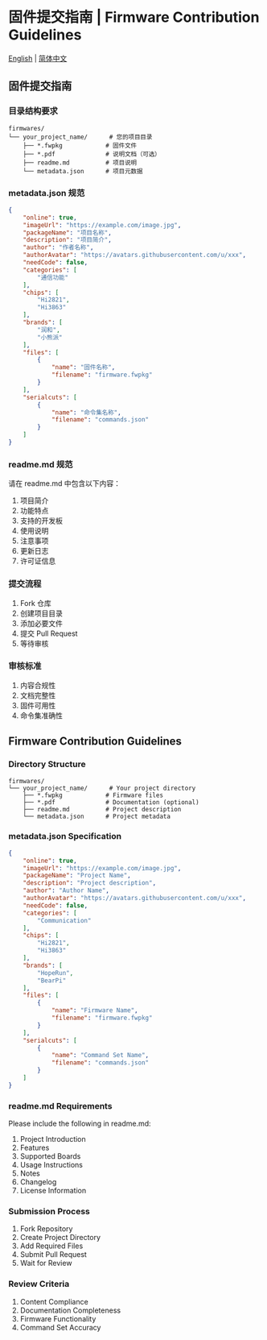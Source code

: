 # 固件提交指南 | Firmware Contribution Guidelines

[English](#firmware-contribution-guidelines) | [简体中文](#固件提交指南)

## 固件提交指南

### 目录结构要求

```
firmwares/
└── your_project_name/      # 您的项目目录
    ├── *.fwpkg            # 固件文件
    ├── *.pdf              # 说明文档（可选）
    ├── readme.md          # 项目说明
    └── metadata.json      # 项目元数据
```

### metadata.json 规范

```json
{
    "online": true,                                                         // 是否上线
    "imageUrl": "https://example.com/image.jpg",                           // 项目介绍图片
    "packageName": "项目名称",                                              // 项目名称
    "description": "项目简介",                                              // 简短介绍
    "author": "作者名称",                                                   // 作者名称
    "authorAvatar": "https://avatars.githubusercontent.com/u/xxx",          // 作者头像
    "needCode": false,                                                      // 是否需要邀请码
    "categories": [
        "通信功能"                                                          // 分类：通信功能/移动终端/国产替代/物联网/智能家居/娱乐功能/测距尝鲜/实体产品
    ],
    "chips": [
        "Hi2821",                                                          // 支持芯片：Hi2821/Hi2825/Hi3863/Hi3873
        "Hi3863"
    ],
    "brands": [
        "润和",                                                            // 支持厂商：润和/小熊派/开鸿/诚迈科技/华为海思/利尔达/安信可/天工聚创/浩瀚银河
        "小熊派"
    ],
    "files": [
        {
            "name": "固件名称",                                            // 文件显示名称
            "filename": "firmware.fwpkg"                                   // 实际文件名
        }
    ],
    "serialcuts": [                                                       // 串口命令集（可选）
        {
            "name": "命令集名称",
            "filename": "commands.json"
        }
    ]
}
```

### readme.md 规范

请在 readme.md 中包含以下内容：

1. 项目简介
2. 功能特点
3. 支持的开发板
4. 使用说明
5. 注意事项
6. 更新日志
7. 许可证信息

### 提交流程

1. Fork 仓库
2. 创建项目目录
3. 添加必要文件
4. 提交 Pull Request
5. 等待审核

### 审核标准

1. 内容合规性
2. 文档完整性
3. 固件可用性
4. 命令集准确性

## Firmware Contribution Guidelines

### Directory Structure

```
firmwares/
└── your_project_name/      # Your project directory
    ├── *.fwpkg            # Firmware files
    ├── *.pdf              # Documentation (optional)
    ├── readme.md          # Project description
    └── metadata.json      # Project metadata
```

### metadata.json Specification

```json
{
    "online": true,                                                         // Online status
    "imageUrl": "https://example.com/image.jpg",                           // Project image
    "packageName": "Project Name",                                         // Project name
    "description": "Project description",                                  // Brief description
    "author": "Author Name",                                              // Author name
    "authorAvatar": "https://avatars.githubusercontent.com/u/xxx",         // Author avatar
    "needCode": false,                                                     // Invitation code required
    "categories": [
        "Communication"                                                    // Category: Communication/Mobile/Alternative/IoT/Smart Home/Entertainment/Distance/Product
    ],
    "chips": [
        "Hi2821",                                                         // Supported chips: Hi2821/Hi2825/Hi3863/Hi3873
        "Hi3863"
    ],
    "brands": [
        "HopeRun",                                                        // Supported brands: HopeRun/BearPi/Haohanyh/HiSilicon/Lierda/Ai-Thinker
        "BearPi"
    ],
    "files": [
        {
            "name": "Firmware Name",                                      // Display name
            "filename": "firmware.fwpkg"                                  // Actual filename
        }
    ],
    "serialcuts": [                                                      // Serial command sets (optional)
        {
            "name": "Command Set Name",
            "filename": "commands.json"
        }
    ]
}
```

### readme.md Requirements

Please include the following in readme.md:

1. Project Introduction
2. Features
3. Supported Boards
4. Usage Instructions
5. Notes
6. Changelog
7. License Information

### Submission Process

1. Fork Repository
2. Create Project Directory
3. Add Required Files
4. Submit Pull Request
5. Wait for Review

### Review Criteria

1. Content Compliance
2. Documentation Completeness
3. Firmware Functionality
4. Command Set Accuracy

